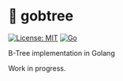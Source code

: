 # 🚧 gobtree

[![License: MIT](https://img.shields.io/badge/License-MIT-blue.svg)](https://opensource.org/licenses/MIT)
[![Go](https://github.com/a2not/gobtree/actions/workflows/go.yml/badge.svg)](https://github.com/a2not/gobtree/actions/workflows/go.yml)

B-Tree implementation in Golang

Work in progress.
